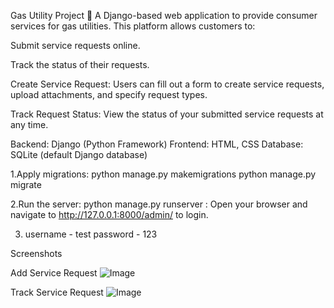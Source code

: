 Gas Utility Project 🚀
A Django-based web application to provide consumer services for gas utilities. This platform allows customers to:

Submit service requests online.

Track the status of their requests.

Create Service Request: Users can fill out a form to create service requests, upload attachments, and specify request types.

Track Request Status: View the status of your submitted service requests at any time.

Backend: Django (Python Framework) Frontend: HTML, CSS Database: SQLite (default Django database)

1.Apply migrations: python manage.py makemigrations python manage.py migrate

2.Run the server: python manage.py runserver : Open your browser and navigate to http://127.0.0.1:8000/admin/ to login.

3. username - test
   password  - 123

Screenshots

Add Service Request
![Image](https://github.com/user-attachments/assets/1badfd97-331f-4dc8-84c2-2e6ba67de837)

Track Service Request
![Image](https://github.com/user-attachments/assets/8ed9174f-f45c-411c-a620-141e3392c541)
